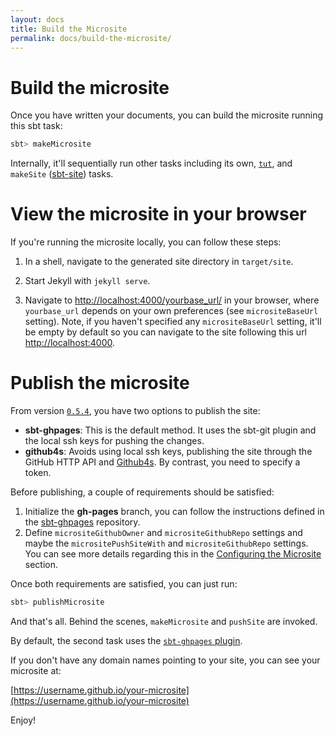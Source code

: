 ```yaml
---
layout: docs
title: Build the Microsite
permalink: docs/build-the-microsite/
---
```


# Build the microsite

Once you have written your documents, you can build the microsite running this sbt task:

```bash
sbt> makeMicrosite
```

Internally, it'll sequentially run other tasks including its own, [`tut`](https://github.com/tpolecat/tut), and `makeSite` ([sbt-site](https://github.com/sbt/sbt-site)) tasks.

# View the microsite in your browser

If you're running the microsite locally, you can follow these steps:

1. In a shell, navigate to the generated site directory in `target/site`.

2. Start Jekyll with `jekyll serve`.

3. Navigate to [http://localhost:4000/yourbase_url/](http://localhost:4000/yourbase_url/) in your browser, where `yourbase_url` depends on your own preferences (see `micrositeBaseUrl` setting). Note, if you haven't specified any `micrositeBaseUrl` setting, it'll be empty by default so you can navigate to the site following this url [http://localhost:4000](http://localhost:4000/).  

# Publish the microsite

From version [`0.5.4`](https://github.com/47deg/sbt-microsites/releases/tag/v0.5.4), you have two options to publish the site:
 * **sbt-ghpages**: This is the default method. It uses the sbt-git plugin and the local ssh keys for pushing the changes.
 * **github4s**: Avoids using local ssh keys, publishing the site through the GitHub HTTP API and [Github4s](https://github.com/47deg/github4s). By contrast, you need to specify a token.

Before publishing, a couple of requirements should be satisfied:

1. Initialize the **gh-pages** branch, you can follow the instructions defined in the [sbt-ghpages](https://github.com/sbt/sbt-ghpages/blob/master/README.md#initializing-the-gh-pages-branch) repository.
2. Define `micrositeGithubOwner` and `micrositeGithubRepo` settings and maybe the `micrositePushSiteWith` and `micrositeGithubRepo` settings.
You can see more details regarding this in the [Configuring the Microsite](settings.html) section.

Once both requirements are satisfied, you can just run:

```bash
sbt> publishMicrosite
```

And that's all. Behind the scenes, `makeMicrosite` and `pushSite` are invoked.

By default, the second task uses the [`sbt-ghpages` plugin](https://github.com/sbt/sbt-ghpages).

If you don't have any domain names pointing to your site, you can see your microsite at:

[https://username.github.io/your-microsite](https://username.github.io/your-microsite)

Enjoy!
